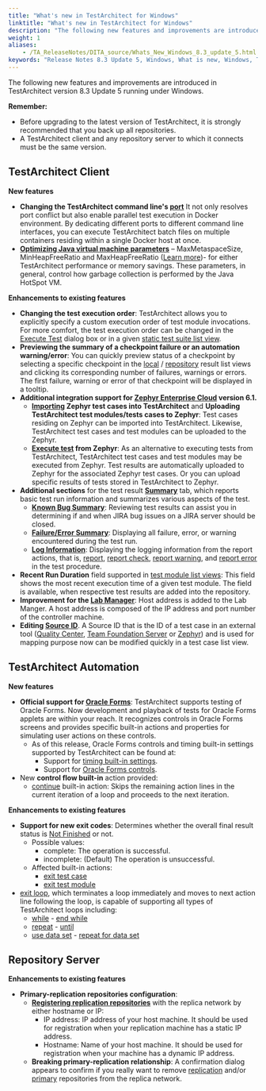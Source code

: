 ```yaml
--- 
title: "What's new in TestArchitect for Windows"
linktitle: "What's new in TestArchitect for Windows"
description: "The following new features and improvements are introduced in TestArchitect version 8.3 Update 5 running under Windows."
weight: 1
aliases: 
    - /TA_ReleaseNotes/DITA_source/Whats_New_Windows_8.3_update_5.html
keywords: "Release Notes 8.3 Update 5, Windows, What is new, Windows, TestArchitect 8.3 Update 5, TestArchitect 8.3 Update 5, what is new, Windows"
---
```


The following new features and improvements are introduced in TestArchitect version 8.3 Update 5 running under Windows.

**Remember:**

-   Before upgrading to the latest version of TestArchitect, it is strongly recommended that you back up all repositories.
-   A TestArchitect client and any repository server to which it connects must be the same version.

## TestArchitect Client

**New features**

-   **Changing the TestArchitect command line's [port](/TA_Help/Topics/ug_changing_cmdline_port.html)** It not only resolves port conflict but also enable parallel test execution in Docker environment. By dedicating different ports to different command line interfaces, you can execute TestArchitect batch files on multiple containers residing within a single Docker host at once.
-   [**Optimizing Java virtual machine parameters**](/TA_FAQ/Topics/faq.optimizing_TA_performance.html) – MaxMetaspaceSize, MinHeapFreeRatio and MaxHeapFreeRatio \([Learn more](https://docs.oracle.com/javase/8/docs/technotes/tools/windows/java.html)\)- for either TestArchitect performance or memory savings. These parameters, in general, control how garbage collection is performed by the Java HotSpot VM.

**Enhancements to existing features**

-   **Changing the test execution order**: TestArchitect allows you to explicitly specify a custom execution order of test module invocations. For more comfort, the test execution order can be changed in the [Execute Test](/TA_Help/Topics/Test_exec_test_execution.html#li.reorder.test.exec) dialog box or in a given [static test suite list view](/TA_Help/Topics/Test_suite_static_rearrange_test_modules.html#choice.move.up.down.btn).
-   **Previewing the summary of a checkpoint failure or an automation warning/error**: You can quickly preview status of a checkpoint by selecting a specific checkpoint in the [local](/TA_Help/Topics/Listview_results_local.html#section.preview_checkpoint) / [repository](/TA_Help/Topics/Listview_results_repository.html) result list views and clicking its corresponding number of failures, warnings or errors. The first failure, warning or error of that checkpoint will be displayed in a tooltip.
-   **Additional integration support for [Zephyr Enterprise Cloud](/TA_Help/Topics/ug_Zephyr.html) version 6.1.**
    -   **[Importing](/TA_Help/Topics/ug_Zephyr_importing_Zephyr_test_cases.html) Zephyr test cases into TestArchitect** and **Uploading TestArchitect test modules/tests cases to Zephyr**: Test cases residing on Zephyr can be imported into TestArchitect. Likewise, TestArchitect test cases and test modules can be uploaded to the Zephyr.
    -   **[Execute test](/TA_Help/Topics/ug_Zephyr_executing_tests.html) from Zephyr**: As an alternative to executing tests from TestArchitect, TestArchitect test cases and test modules may be executed from Zephyr. Test results are automatically uploaded to Zephyr for the associated Zephyr test cases. Or you can upload specific results of tests stored in TestArchitect to Zephyr.
-   **Additional sections** for the test result [**Summary**](/TA_Help/Topics/Test_result_summaries.html) tab, which reports basic test run information and summarizes various aspects of the test.
    -   [**Known Bug Summary**](/TA_Help/Topics/Test_result_summaries.html#section_known.bug): Reviewing test results can assist you in determining if and when JIRA bug issues on a JIRA server should be closed.
    -   **[Failure/Error Summary](/TA_Help/Topics/Test_result_summaries.html#section_failure.error)**: Displaying all failure, error, or warning encountered during the test run.
    -   [**Log Information**](/TA_Help/Topics/Test_result_summaries.html#section_log.information): Displaying the logging information from the report actions, that is, [report](/TA_Automation/Topics/bia_report.html), [report check](/TA_Automation/Topics/bia_report_check.html), [report warning](/TA_Automation/Topics/bia_report_warning.html), and [report error](/TA_Automation/Topics/bia_report_error.html) in the test procedure.
-   **Recent Run Duration** field supported in [test module list views](/TA_Help/Topics/Listview_TM.html): This field shows the most recent execution time of a given test module. The field is available, when respective test results are added into the repository.
-   **Improvement for the [Lab Manager](/TA_Help/Topics/Lab_manager_controller.html#li.host.address)**: Host address is added to the Lab Manger. A host address is composed of the IP address and port number of the controller machine.
-   **Editing [**Source ID**](/TA_Help/Topics/Listview_test_case_changing_source.html)**. A Source ID that is the ID of a test case in an external tool \([Quality Center](/TA_Help/Topics/Integration_QC_intro.html), [Team Foundation Server](/TA_Help/Topics/ug_MTM_def.html) or [Zephyr](/TA_Help/Topics/ug_Zephyr.html)\) and is used for mapping purpose now can be modified quickly in a test case list view.

## TestArchitect Automation

**New features**

-   **Official support for [Oracle Forms](/TA_Automation/Topics/aut_app_testing_Oracle_Forms.html)**: TestArchitect supports testing of Oracle Forms. Now development and playback of tests for Oracle Forms applets are within your reach. It recognizes controls in Oracle Forms screens and provides specific built-in actions and properties for simulating user actions on these controls.
    -   As of this release, Oracle Forms controls and timing built-in settings supported by TestArchitect can be found at:
        -   Support for [timing built-in settings](/TA_Automation/Topics/aut_app_testing_Oracle_Forms_timing.html).
        -   Support for [Oracle Forms controls](/TA_Automation/Topics/aut_app_testing_Oracle_Forms_supported_controls.html).
-   New **control flow built-in** action provided:
    -   [continue](/TA_Automation/Topics/bia_continue.html) built-in action: Skips the remaining action lines in the current iteration of a loop and proceeds to the next iteration.

**Enhancements to existing features**

-   **Support for new exit codes**: Determines whether the overall final result status is [Not Finished](/TA_Help/Topics/ug_test_results_status.html) or not.
    -   Possible values:
        -   complete: The operation is successful.
        -   incomplete: \(Default\) The operation is unsuccessful.
    -   Affected built-in actions:
        -   [exit test case](/TA_Automation/Topics/bia_exit_test_case.html)
        -   [exit test module](/TA_Automation/Topics/bia_exit_test_module.html)
-   [exit loop](/TA_Automation/Topics/bia_exit_loop.html), which terminates a loop immediately and moves to next action line following the loop, is capable of supporting all types of TestArchitect loops including:
    -   [while](/TA_Automation/Topics/bia_while.html) - [end while](/TA_Automation/Topics/bia_end_while.html)
    -   [repeat](/TA_Automation/Topics/bia_repeat.html) - [until](/TA_Automation/Topics/bia_until.html)
    -   [use data set](/TA_Automation/Topics/bia_use_data_set.html) - [repeat for data set](/TA_Automation/Topics/bia_repeat_for_data_set.html)

## Repository Server

**Enhancements to existing features**

-   **Primary-replication repositories configuration**:
    -   [**Registering replication repositories**](/TA_Administration/Topics/adm_Setting_up_primary_replication_repository.html) with the replica network by either hostname or IP:
        -   IP address: IP address of your host machine. It should be used for registration when your replication machine has a static IP address.
        -   Hostname: Name of your host machine. It should be used for registration when your machine has a dynamic IP address.
    -   **Breaking primary-replication relationship**: A confirmation dialog appears to confirm if you really want to remove [replication](/TA_Administration/Topics/adm_Removing_primary_repication_repository.html) and/or [primary](/TA_Administration/Topics/adm_Setting_up_primary_replication_repository_2.html) repositories from the replica network.


